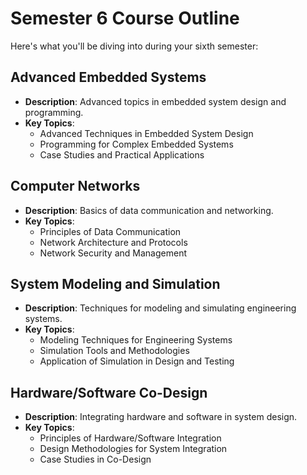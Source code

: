 
# Semester 6 Course Outline

Here's what you'll be diving into during your sixth semester:

## Advanced Embedded Systems
- **Description**: Advanced topics in embedded system design and programming.
- **Key Topics**:
  - Advanced Techniques in Embedded System Design
  - Programming for Complex Embedded Systems
  - Case Studies and Practical Applications

## Computer Networks
- **Description**: Basics of data communication and networking.
- **Key Topics**:
  - Principles of Data Communication
  - Network Architecture and Protocols
  - Network Security and Management

## System Modeling and Simulation
- **Description**: Techniques for modeling and simulating engineering systems.
- **Key Topics**:
  - Modeling Techniques for Engineering Systems
  - Simulation Tools and Methodologies
  - Application of Simulation in Design and Testing

## Hardware/Software Co-Design
- **Description**: Integrating hardware and software in system design.
- **Key Topics**:
  - Principles of Hardware/Software Integration
  - Design Methodologies for System Integration
  - Case Studies in Co-Design
